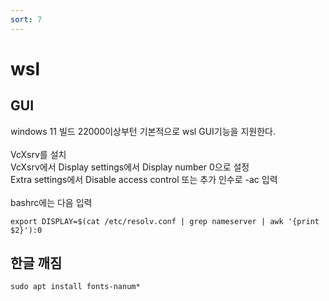 ```yaml
---
sort: 7
---
```


# wsl

## GUI
windows 11 빌드 22000이상부턴 기본적으로 wsl GUI기능을 지원한다.<br><br>
VcXsrv를 설치<br>
VcXsrv에서 Display settings에서 Display number 0으로 설정<br>
Extra settings에서 Disable access control 또는 추가 인수로 -ac 입력<br><br>
bashrc에는 다음 입력
```
export DISPLAY=$(cat /etc/resolv.conf | grep nameserver | awk '{print $2}'):0
```

## 한글 깨짐
```
sudo apt install fonts-nanum*
```